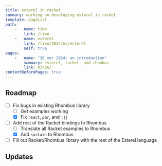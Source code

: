 ```yaml
---
title: esterel in racket
summary: working on developing esterel in racket
template: pageList
path:
    -   name: tiwo
        link: /tiwo
    -   name: esterel
        link: /tiwo/2024/nu/esterel
        self: true
pages:
    -   name: "26 mar 2024: an introduction"
        summary: esterel, racket, and rhombus
        link: 03/26/
contentBeforePages: true
---
```


## Roadmap

- [ ] Fix bugs in existing Rhombus library
    - [ ] Get examples working
    - [x] Fix `react`, `par`, and `|||`
- [ ] Add rest of the Racket bindings to Rhombus
    - [ ] Translate all Racket examples to Rhombus
    - [x] Add `sustain` to Rhombus
- [ ]  Fill out Racket/Rhombus library with the rest of the Esterel language

## Updates
